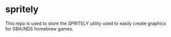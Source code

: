 # spritely

This repo is used to store the SPRITELY utility used to easily create graphics for GBA/NDS homebrew games.
